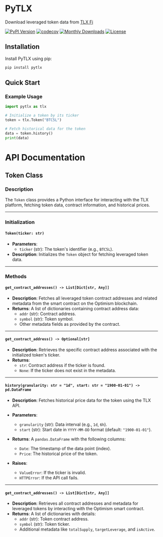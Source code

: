 # PyTLX

Download leveraged token data from [TLX Fi](https://tlx.fi)

[![PyPI Version](https://img.shields.io/pypi/v/pytlx)](https://github.com/dhruvan2006/pytlx)
[![codecov](https://codecov.io/gh/dhruvan2006/pytlx/graph/badge.svg?token=GVWV3STI3C)](https://codecov.io/gh/dhruvan2006/pytlx)
[![Monthly Downloads](https://img.shields.io/pypi/dm/pytlx)](https://github.com/dhruvan2006/pytlx)
[![License](https://img.shields.io/github/license/dhruvan2006/pytlx)](https://github.com/dhruvan2006/pytlx)

## Installation

Install PyTLX using pip:
```bash
pip install pytlx
```

## Quick Start

### Example Usage
```python
import pytlx as tlx

# Initialize a token by its ticker
token = tlx.Token("BTC5L")

# Fetch historical data for the token
data = token.history()
print(data)
```

# API Documentation

## Token Class

### Description
The `Token` class provides a Python interface for interacting with the TLX platform, fetching token data, contract information, and historical prices.

---

### Initialization

#### `Token(ticker: str)`
- **Parameters**:
  - `ticker` (str): The token's identifier (e.g., `BTC5L`).
- **Description**:
  Initializes the `Token` object for fetching leveraged token data.

---

### Methods

#### `get_contract_addresses() -> List[Dict[str, Any]]`
- **Description**:
  Fetches all leveraged token contract addresses and related metadata from the smart contract on the Optimism blockchain.
- **Returns**:
  A list of dictionaries containing contract address data:
  - `addr` (str): Contract address.
  - `symbol` (str): Token symbol.
  - Other metadata fields as provided by the contract.

---

#### `get_contract_address() -> Optional[str]`
- **Description**:
  Retrieves the specific contract address associated with the initialized token's ticker.
- **Returns**:
  - `str`: Contract address if the ticker is found.
  - `None`: If the ticker does not exist in the metadata.

---

#### `history(granularity: str = "1d", start: str = "1900-01-01") -> pd.DataFrame`
- **Description**:
  Fetches historical price data for the token using the TLX API.
- **Parameters**:
  - `granularity` (str): Data interval (e.g., `1d`, `6h`).
  - `start` (str): Start date in `YYYY-MM-DD` format (default: `"1900-01-01"`).
- **Returns**:
  A `pandas.DataFrame` with the following columns:
  - `Date`: The timestamp of the data point (index).
  - `Price`: The historical price of the token.

- **Raises**:
  - `ValueError`: If the ticker is invalid.
  - `HTTPError`: If the API call fails.

---

#### `get_contract_addresses() -> List[Dict[str, Any]]`
- **Description**:
  Retrieves all contract addresses and metadata for leveraged tokens by interacting with the Optimism smart contract.
- **Returns**:
  A list of dictionaries with details:
  - `addr` (str): Token contract address.
  - `symbol` (str): Token ticker.
  - Additional metadata like `totalSupply`, `targetLeverage`, and `isActive`.
